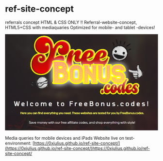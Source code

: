 # ref-site-concept
referrals concept
HTML & CSS ONLY !!
Referral-website-concept, HTML5+CSS with mediaquaries
Optimized for mobile- and tablet -devices!

![screenshot](main.png)

Media queries for mobile devices and iPads
Website live on test-environment:
[https://0xjulius.github.io/ref-site-concept/](https://0xjulius.github.io/ref-site-concept/)https://0xjulius.github.io/ref-site-concept/
